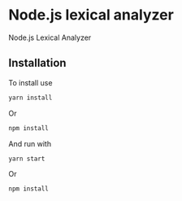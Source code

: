 # Node.js lexical analyzer

Node.js Lexical Analyzer

## Installation

To install use

```bash
yarn install
```
Or
```bash
npm install
```
And run with
```bash
yarn start
```
Or
```bash
npm install
```

